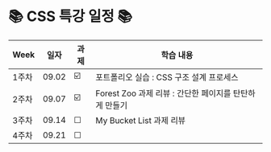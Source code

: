 
# 📚 CSS 특강 일정 📚

| Week | 일자 | 과제 | 학습 내용 |
| ------ | -- | -- | ----------- |
| 1주차 | 09.02 | ☑️ | 포트폴리오 실습 : CSS 구조 설계 프로세스 | (https://github.com/chaeryun0/FrontendSchool_3/blob/8087ca5aac1afa68dd0a1ce7e4bcb6d96908f5cd/1%EC%A3%BC%EC%B0%A8/README.md)
| 2주차 | 09.07 | ☑️ | Forest Zoo 과제 리뷰 : 간단한 페이지를 탄탄하게 만들기 | (https://github.com/chaeryun0/FrontendSchool_3/blob/69796d8b2dcf1c49b19df5a0e853020d495b7bdb/CSS%20%ED%8A%B9%EA%B0%95/1%EC%A3%BC%EC%B0%A8%20%EA%B3%BC%EC%A0%9C-animal/index.html)
| 3주차 | 09.14 | ☐ | My Bucket List 과제 리뷰 |
| 4주차 | 09.21 | ☐ |  |

